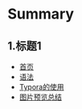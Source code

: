 # Summary

## 1.标题1
* [首页](README.md)
* [语法](basic\grammar.md)
* [Typora的使用](Typora.md)
* [图片预览总结](PreviewImg.md)

